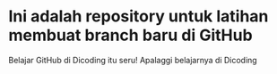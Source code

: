# Ini adalah repository untuk latihan membuat branch baru di GitHub
Belajar GitHub di Dicoding itu seru!
Apalaggi belajarnya di Dicoding

